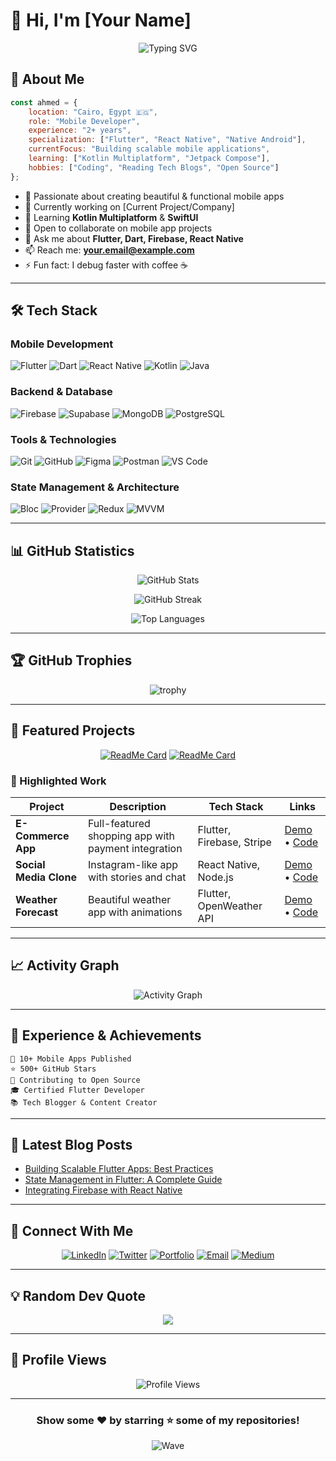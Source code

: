 # 👋 Hi, I'm [Your Name]

<div align="center">
  
  ![Typing SVG](https://readme-typing-svg.herokuapp.com?font=Fira+Code&pause=1000&color=2E9EF7&center=true&vCenter=true&width=435&lines=Mobile+Developer+%F0%9F%93%B1;Flutter+%26+React+Native+Expert;Building+Amazing+Apps+%F0%9F%9A%80;Always+Learning+New+Things)

</div>

## 🚀 About Me

```javascript
const ahmed = {
    location: "Cairo, Egypt 🇪🇬",
    role: "Mobile Developer",
    experience: "2+ years",
    specialization: ["Flutter", "React Native", "Native Android"],
    currentFocus: "Building scalable mobile applications",
    learning: ["Kotlin Multiplatform", "Jetpack Compose"],
    hobbies: ["Coding", "Reading Tech Blogs", "Open Source"]
};
```

- 📱 Passionate about creating beautiful & functional mobile apps
- 💼 Currently working on [Current Project/Company]
- 🌱 Learning **Kotlin Multiplatform** & **SwiftUI**
- 👯 Open to collaborate on mobile app projects
- 💬 Ask me about **Flutter, Dart, Firebase, React Native**
- 📫 Reach me: **your.email@example.com**
- ⚡ Fun fact: I debug faster with coffee ☕

---

## 🛠️ Tech Stack

### Mobile Development
![Flutter](https://img.shields.io/badge/Flutter-%2302569B.svg?style=for-the-badge&logo=Flutter&logoColor=white)
![Dart](https://img.shields.io/badge/dart-%230175C2.svg?style=for-the-badge&logo=dart&logoColor=white)
![React Native](https://img.shields.io/badge/react_native-%2320232a.svg?style=for-the-badge&logo=react&logoColor=%2361DAFB)
![Kotlin](https://img.shields.io/badge/kotlin-%237F52FF.svg?style=for-the-badge&logo=kotlin&logoColor=white)
![Java](https://img.shields.io/badge/java-%23ED8B00.svg?style=for-the-badge&logo=openjdk&logoColor=white)

### Backend & Database
![Firebase](https://img.shields.io/badge/firebase-%23039BE5.svg?style=for-the-badge&logo=firebase)
![Supabase](https://img.shields.io/badge/Supabase-3ECF8E?style=for-the-badge&logo=supabase&logoColor=white)
![MongoDB](https://img.shields.io/badge/MongoDB-%234ea94b.svg?style=for-the-badge&logo=mongodb&logoColor=white)
![PostgreSQL](https://img.shields.io/badge/postgresql-%23316192.svg?style=for-the-badge&logo=postgresql&logoColor=white)

### Tools & Technologies
![Git](https://img.shields.io/badge/git-%23F05033.svg?style=for-the-badge&logo=git&logoColor=white)
![GitHub](https://img.shields.io/badge/github-%23121011.svg?style=for-the-badge&logo=github&logoColor=white)
![Figma](https://img.shields.io/badge/figma-%23F24E1E.svg?style=for-the-badge&logo=figma&logoColor=white)
![Postman](https://img.shields.io/badge/Postman-FF6C37?style=for-the-badge&logo=postman&logoColor=white)
![VS Code](https://img.shields.io/badge/VS%20Code-0078d7.svg?style=for-the-badge&logo=visual-studio-code&logoColor=white)

### State Management & Architecture
![Bloc](https://img.shields.io/badge/BLoC-02569B?style=for-the-badge&logo=flutter&logoColor=white)
![Provider](https://img.shields.io/badge/Provider-02569B?style=for-the-badge&logo=flutter&logoColor=white)
![Redux](https://img.shields.io/badge/redux-%23593d88.svg?style=for-the-badge&logo=redux&logoColor=white)
![MVVM](https://img.shields.io/badge/MVVM-Architecture-blue?style=for-the-badge)

---

## 📊 GitHub Statistics

<div align="center">
  
  ![GitHub Stats](https://github-readme-stats.vercel.app/api?username=YOUR_USERNAME&theme=tokyonight&hide_border=true&include_all_commits=true&count_private=true)
  
  ![GitHub Streak](https://github-readme-streak-stats.herokuapp.com/?user=YOUR_USERNAME&theme=tokyonight&hide_border=true)
  
  ![Top Languages](https://github-readme-stats.vercel.app/api/top-langs/?username=YOUR_USERNAME&theme=tokyonight&hide_border=true&layout=compact&langs_count=8)

</div>

---

## 🏆 GitHub Trophies

<div align="center">
  
  ![trophy](https://github-profile-trophy.vercel.app/?username=YOUR_USERNAME&theme=tokyonight&no-frame=true&no-bg=false&margin-w=4&row=1)

</div>

---

## 📱 Featured Projects

<div align="center">

[![ReadMe Card](https://github-readme-stats.vercel.app/api/pin/?username=YOUR_USERNAME&repo=PROJECT_1&theme=tokyonight&hide_border=true)](https://github.com/YOUR_USERNAME/PROJECT_1)
[![ReadMe Card](https://github-readme-stats.vercel.app/api/pin/?username=YOUR_USERNAME&repo=PROJECT_2&theme=tokyonight&hide_border=true)](https://github.com/YOUR_USERNAME/PROJECT_2)

</div>

### 🌟 Highlighted Work

| Project | Description | Tech Stack | Links |
|---------|-------------|-----------|-------|
| **E-Commerce App** | Full-featured shopping app with payment integration | Flutter, Firebase, Stripe | [Demo](link) • [Code](link) |
| **Social Media Clone** | Instagram-like app with stories and chat | React Native, Node.js | [Demo](link) • [Code](link) |
| **Weather Forecast** | Beautiful weather app with animations | Flutter, OpenWeather API | [Demo](link) • [Code](link) |

---

## 📈 Activity Graph

<div align="center">
  
  ![Activity Graph](https://github-readme-activity-graph.vercel.app/graph?username=YOUR_USERNAME&theme=tokyo-night&hide_border=true)

</div>

---

## 💼 Experience & Achievements

```
📱 10+ Mobile Apps Published
⭐ 500+ GitHub Stars
🤝 Contributing to Open Source
🎓 Certified Flutter Developer
📚 Tech Blogger & Content Creator
```

---

## 📝 Latest Blog Posts

<!-- BLOG-POST-LIST:START -->
- [Building Scalable Flutter Apps: Best Practices](link)
- [State Management in Flutter: A Complete Guide](link)
- [Integrating Firebase with React Native](link)
<!-- BLOG-POST-LIST:END -->

---

## 🤝 Connect With Me

<div align="center">

[![LinkedIn](https://img.shields.io/badge/LinkedIn-%230077B5.svg?style=for-the-badge&logo=linkedin&logoColor=white)](https://linkedin.com/in/YOUR_PROFILE)
[![Twitter](https://img.shields.io/badge/Twitter-%231DA1F2.svg?style=for-the-badge&logo=Twitter&logoColor=white)](https://twitter.com/YOUR_HANDLE)
[![Portfolio](https://img.shields.io/badge/Portfolio-%23000000.svg?style=for-the-badge&logo=firefox&logoColor=white)](https://yourwebsite.com)
[![Email](https://img.shields.io/badge/Email-D14836?style=for-the-badge&logo=gmail&logoColor=white)](mailto:your.email@example.com)
[![Medium](https://img.shields.io/badge/Medium-12100E?style=for-the-badge&logo=medium&logoColor=white)](https://medium.com/@YOUR_PROFILE)

</div>

---

## 💡 Random Dev Quote

<div align="center">
  
  ![](https://quotes-github-readme.vercel.app/api?type=horizontal&theme=tokyonight)

</div>

---

## 👀 Profile Views

<div align="center">
  
  ![Profile Views](https://komarev.com/ghpvc/?username=YOUR_USERNAME&color=blueviolet&style=for-the-badge)

</div>

---

<div align="center">
  
  ### Show some ❤️ by starring ⭐ some of my repositories!
  
  ![Wave](https://raw.githubusercontent.com/mayhemantt/mayhemantt/Update/svg/Bottom.svg)

</div>
